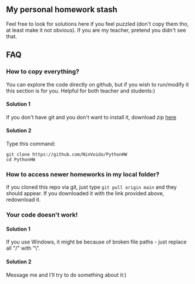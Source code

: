 ## My personal homework stash

Feel free to look for solutions here if you feel puzzled (don't copy them tho, at least make it not obvious).
If you are my teacher, pretend you didn't see that.

## FAQ

### How to copy everything?

You can explore the code directly on github, but if you wish to run/modify it this section is for you. Helpful for both teacher and students:)

#### Solution 1

If you don't have git and you don't want to install it, download zip [here](https://github.com/NinVoido/PythonHW/archive/refs/heads/main.zip)

#### Solution 2

Type this command:
```
git clone https://github.com/NinVoido/PythonHW
cd PythonHW
```

### How to access newer homeworks in my local folder?

If you cloned this repo via git, just type `git pull origin main` and they should appear. If you downloaded it with the link provided above, redownload it.

### Your code doesn't work!

#### Solution 1

If you use Windows, it might be because of broken file paths - just replace all "/" with "\\".

#### Solution 2

Message me and I'll try to do something about it:)
